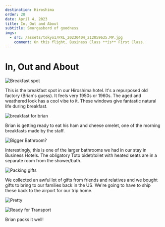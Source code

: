 ```yaml
---
destination: Hiroshima
order: 20
date: April 4, 2023
title: In, Out and About
subtitle: Smorgasbord of goodness
imgs: 
  - src: /assets/tokyo1/PXL_20230404_212059635.MP.jpg
    comment: On this flight, Business Class **is** First Class. 
---
```


# In, Out and About

![Breakfast spot](/assets/hiroshima/PXL_20230415_065740435.MP.jpg)

This is the breakfast spot in our Hiroshima hotel. It's a repurposed old factory (Brian's guess). It feels very 1950s or 1960s. The aged and weathered look has a cool vibe to it.
These windows give fantastic natural life during breakfast.

![breakfast for brian](/assets/hiroshima/PXL_20230415_222942779.jpg)

Brian is getting ready to eat his ham and cheese omelet, one of the morning breakfasts made by the staff.

![Bigger Bathroom?](/assets/hiroshima/PXL_20230415_070602988.jpg)

Interestingly, this is one of the larger bathrooms we had in our stay in Business Hotels. The obligatory Toto bidet/toilet with heated seats are in a separate room from the shower/bath.

![Packing gifts](/assets/hiroshima/PXL_20230415_230501012.jpg)

We collected an awful lot of gifts from friends and relatives and we bought gifts to bring to our families back in the US. We're going to have to ship these back to the airport for our trip home.

![Pretty](/assets/hiroshima/PXL_20230415_232426461.jpg)

![Ready for Transport](/assets/hiroshima/PXL_20230415_234615806.MP.jpg)

Brian packs it well!